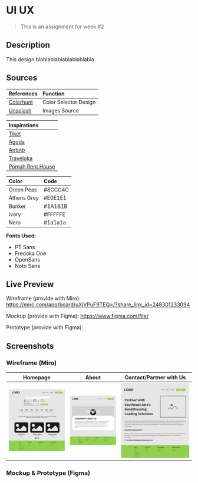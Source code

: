 # UI UX

> This is an assignment for week #2

## Description

This design blablablablablablablabla

## Sources

| References                         | Function              |
| :--------------------------------- | :-------------------- |
| [Colorhunt](https://colorhunt.co/) | Color Selector Design |
| [Unsplash](https://unsplash.com/)  | Images Source         |

| Inspirations                    |
| :------------------------------ |
| [Tiket](https://www.tiket.com)  |
| [Agoda](https://www.agoda.com/) |
| [Airbnb](https://www.airbnb.com/)
| [Traveloka](https://www.traveloka.com) |
| [Pomah Rent House](https://dribbble.com/shots/10737300-Pomah-Rent-House-Landing-Page) |

| Color       | Code    |
| :---------- | :------ |
| Green Peas  | #8CCC4C |
| Athens Grey | #E0E1E1 |
| Bunker      | #1A1B1B |
| Ivory       | #FFFFFE |
| Nero        | #1a1a1a |

**Fonts Used:**

- PT Sans
- Fredoka One
- OpenSans
- Noto Sans

## Live Preview

Wireframe (provide with Miro): https://miro.com/app/board/uXjVPuF9TEQ=/?share_link_id=248301233094

Mockup (provide with Figma): https://www.figma.com/file/

Prototype (provide with Figma):

## Screenshots

### Wireframe (Miro)

|              **Homepage**               |               **About**               |                **Contact/Partner with Us**                 |
| :-------------------------------------: | :-----------------------------------: | :--------------------------------------------------------: |
| ![Home](/assets/wireframe/homepage.jpg) | ![About](/assets/wireframe/about.jpg) | ![Contact/Partner with Us](/assets/wireframe/contacts.jpg) |

### Mockup & Prototype (Figma)
